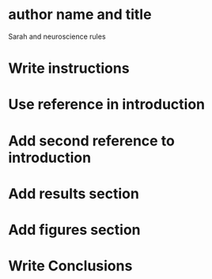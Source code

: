 # author name and title 
Sarah and neuroscience rules
# Write instructions 
# Use reference in introduction
# Add second reference to introduction
# Add results section
# Add figures section 
# Write Conclusions
